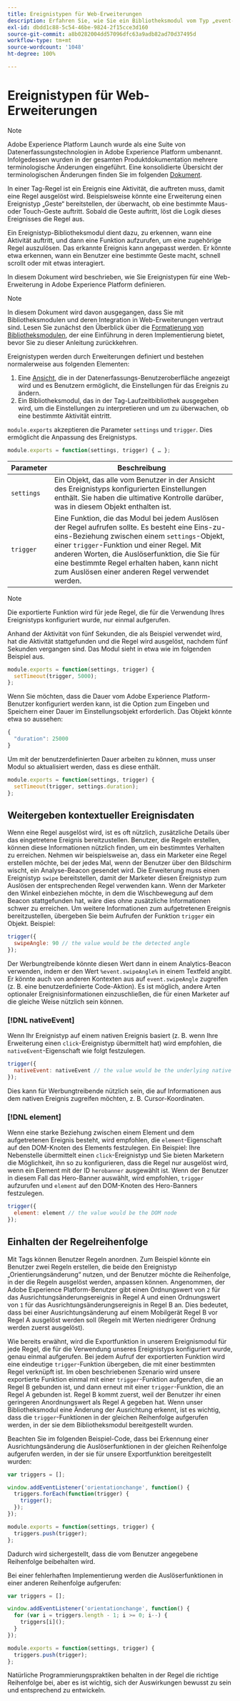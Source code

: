 ```yaml
---
title: Ereignistypen für Web-Erweiterungen
description: Erfahren Sie, wie Sie ein Bibliotheksmodul vom Typ „event-type“ für eine Web-Erweiterung in Adobe Experience Platform definieren.
exl-id: dbdd1c88-5c54-46be-9824-2f15cce3d160
source-git-commit: a8b0282004dd57096dfc63a9adb82ad70d37495d
workflow-type: tm+mt
source-wordcount: '1048'
ht-degree: 100%

---
```


# Ereignistypen für Web-Erweiterungen

>[!NOTE]
>
>Adobe Experience Platform Launch wurde als eine Suite von Datenerfassungstechnologien in Adobe Experience Platform umbenannt. Infolgedessen wurden in der gesamten Produktdokumentation mehrere terminologische Änderungen eingeführt. Eine konsolidierte Übersicht der terminologischen Änderungen finden Sie im folgenden [Dokument](../../term-updates.md).

In einer Tag-Regel ist ein Ereignis eine Aktivität, die auftreten muss, damit eine Regel ausgelöst wird. Beispielsweise könnte eine Erweiterung einen Ereignistyp „Geste“ bereitstellen, der überwacht, ob eine bestimmte Maus- oder Touch-Geste auftritt. Sobald die Geste auftritt, löst die Logik dieses Ereignisses die Regel aus.

Ein Ereignistyp-Bibliotheksmodul dient dazu, zu erkennen, wann eine Aktivität auftritt, und dann eine Funktion aufzurufen, um eine zugehörige Regel auszulösen. Das erkannte Ereignis kann angepasst werden. Er könnte etwa erkennen, wann ein Benutzer eine bestimmte Geste macht, schnell scrollt oder mit etwas interagiert.

In diesem Dokument wird beschrieben, wie Sie Ereignistypen für eine Web-Erweiterung in Adobe Experience Platform definieren.

>[!NOTE]
>
>In diesem Dokument wird davon ausgegangen, dass Sie mit Bibliotheksmodulen und deren Integration in Web-Erweiterungen vertraut sind. Lesen Sie zunächst den Überblick über die [Formatierung von Bibliotheksmodulen](./format.md), der eine Einführung in deren Implementierung bietet, bevor Sie zu dieser Anleitung zurückkehren.

Ereignistypen werden durch Erweiterungen definiert und bestehen normalerweise aus folgenden Elementen:

1. Eine [Ansicht](./views.md), die in der Datenerfassungs-Benutzeroberfläche angezeigt wird und es Benutzern ermöglicht, die Einstellungen für das Ereignis zu ändern.
2. Ein Bibliotheksmodul, das in der Tag-Laufzeitbibliothek ausgegeben wird, um die Einstellungen zu interpretieren und um zu überwachen, ob eine bestimmte Aktivität eintritt.

`module.exports` akzeptieren die Parameter `settings` und `trigger`. Dies ermöglicht die Anpassung des Ereignistyps.

```js
module.exports = function(settings, trigger) { … };
```

| Parameter | Beschreibung |
| --- | --- |
| `settings` | Ein Objekt, das alle vom Benutzer in der Ansicht des Ereignistyps konfigurierten Einstellungen enthält. Sie haben die ultimative Kontrolle darüber, was in diesem Objekt enthalten ist. |
| `trigger` | Eine Funktion, die das Modul bei jedem Auslösen der Regel aufrufen sollte. Es besteht eine Eins-zu-eins-Beziehung zwischen einem `settings`-Objekt, einer `trigger`-Funktion und einer Regel. Mit anderen Worten, die Auslöserfunktion, die Sie für eine bestimmte Regel erhalten haben, kann nicht zum Auslösen einer anderen Regel verwendet werden. |

>[!NOTE]
>
>Die exportierte Funktion wird für jede Regel, die für die Verwendung Ihres Ereignistyps konfiguriert wurde, nur einmal aufgerufen.

Anhand der Aktivität von fünf Sekunden, die als Beispiel verwendet wird, hat die Aktivität stattgefunden und die Regel wird ausgelöst, nachdem fünf Sekunden vergangen sind. Das Modul sieht in etwa wie im folgenden Beispiel aus.

```js
module.exports = function(settings, trigger) {
  setTimeout(trigger, 5000);
};
```

Wenn Sie möchten, dass die Dauer vom Adobe Experience Platform-Benutzer konfiguriert werden kann, ist die Option zum Eingeben und Speichern einer Dauer im Einstellungsobjekt erforderlich. Das Objekt könnte etwa so aussehen:

```js
{
  "duration": 25000
}
```

Um mit der benutzerdefinierten Dauer arbeiten zu können, muss unser Modul so aktualisiert werden, dass es diese enthält.

```js
module.exports = function(settings, trigger) {
  setTimeout(trigger, settings.duration);
};
```

## Weitergeben kontextueller Ereignisdaten

Wenn eine Regel ausgelöst wird, ist es oft nützlich, zusätzliche Details über das eingetretene Ereignis bereitzustellen. Benutzer, die Regeln erstellen, können diese Informationen nützlich finden, um ein bestimmtes Verhalten zu erreichen. Nehmen wir beispielsweise an, dass ein Marketer eine Regel erstellen möchte, bei der jedes Mal, wenn der Benutzer über den Bildschirm wischt, ein Analyse-Beacon gesendet wird. Die Erweiterung muss einen Ereignistyp `swipe` bereitstellen, damit der Marketer diesen Ereignistyp zum Auslösen der entsprechenden Regel verwenden kann. Wenn der Marketer den Winkel einbeziehen möchte, in dem die Wischbewegung auf dem Beacon stattgefunden hat, wäre dies ohne zusätzliche Informationen schwer zu erreichen. Um weitere Informationen zum aufgetretenen Ereignis bereitzustellen, übergeben Sie beim Aufrufen der Funktion `trigger` ein Objekt. Beispiel:

```js
trigger({
  swipeAngle: 90 // the value would be the detected angle
});
```

Der Werbungtreibende könnte diesen Wert dann in einem Analytics-Beacon verwenden, indem er den Wert `%event.swipeAngle%` in einem Textfeld angibt. Er könnte auch von anderen Kontexten aus auf `event.swipeAngle` zugreifen (z. B. eine benutzerdefinierte Code-Aktion). Es ist möglich, andere Arten optionaler Ereignisinformationen einzuschließen, die für einen Marketer auf die gleiche Weise nützlich sein können.

### [!DNL nativeEvent]

Wenn Ihr Ereignistyp auf einem nativen Ereignis basiert (z. B. wenn Ihre Erweiterung einen `click`-Ereignistyp übermittelt hat) wird empfohlen, die `nativeEvent`-Eigenschaft wie folgt festzulegen.

```js
trigger({
  nativeEvent: nativeEvent // the value would be the underlying native event
});
```

Dies kann für Werbungtreibende nützlich sein, die auf Informationen aus dem nativen Ereignis zugreifen möchten, z. B. Cursor-Koordinaten.

### [!DNL element]

Wenn eine starke Beziehung zwischen einem Element und dem aufgetretenen Ereignis besteht, wird empfohlen, die `element`-Eigenschaft auf den DOM-Knoten des Elements festzulegen. Ein Beispiel: Ihre Nebenstelle übermittelt einen `click`-Ereignistyp und Sie bieten Marketern die Möglichkeit, ihn so zu konfigurieren, dass die Regel nur ausgelöst wird, wenn ein Element mit der ID `herobanner` ausgewählt ist. Wenn der Benutzer in diesem Fall das Hero-Banner auswählt, wird empfohlen, `trigger` aufzurufen und `element` auf den DOM-Knoten des Hero-Banners festzulegen.

```js
trigger({
  element: element // the value would be the DOM node
});
```

## Einhalten der Regelreihenfolge

Mit Tags können Benutzer Regeln anordnen. Zum Beispiel könnte ein Benutzer zwei Regeln erstellen, die beide den Ereignistyp „Orientierungsänderung“ nutzen, und der Benutzer möchte die Reihenfolge, in der die Regeln ausgelöst werden, anpassen können. Angenommen, der Adobe Experience Platform-Benutzer gibt einen Ordnungswert von `2` für das Ausrichtungsänderungsereignis in Regel A und einen Ordnungswert von `1` für das Ausrichtungsänderungsereignis in Regel B an. Dies bedeutet, dass bei einer Ausrichtungsänderung auf einem Mobilgerät Regel B vor Regel A ausgelöst werden soll (Regeln mit Werten niedrigerer Ordnung werden zuerst ausgelöst).

Wie bereits erwähnt, wird die Exportfunktion in unserem Ereignismodul für jede Regel, die für die Verwendung unseres Ereignistyps konfiguriert wurde, genau einmal aufgerufen. Bei jedem Aufruf der exportierten Funktion wird eine eindeutige `trigger`-Funktion übergeben, die mit einer bestimmten Regel verknüpft ist. Im oben beschriebenen Szenario wird unsere exportierte Funktion einmal mit einer `trigger`-Funktion aufgerufen, die an Regel B gebunden ist, und dann erneut mit einer `trigger`-Funktion, die an Regel A gebunden ist. Regel B kommt zuerst, weil der Benutzer ihr einen geringeren Anordnungswert als Regel A gegeben hat. Wenn unser Bibliotheksmodul eine Änderung der Ausrichtung erkennt, ist es wichtig, dass die `trigger`-Funktionen in der gleichen Reihenfolge aufgerufen werden, in der sie dem Bibliotheksmodul bereitgestellt wurden.

Beachten Sie im folgenden Beispiel-Code, dass bei Erkennung einer Ausrichtungsänderung die Auslöserfunktionen in der gleichen Reihenfolge aufgerufen werden, in der sie für unsere Exportfunktion bereitgestellt wurden:

```js
var triggers = [];

window.addEventListener('orientationchange', function() {
  triggers.forEach(function(trigger) {
    trigger();
  });
});

module.exports = function(settings, trigger) {
  triggers.push(trigger);
};
```

Dadurch wird sichergestellt, dass die vom Benutzer angegebene Reihenfolge beibehalten wird.

Bei einer fehlerhaften Implementierung werden die Auslöserfunktionen in einer anderen Reihenfolge aufgerufen:

```js
var triggers = [];

window.addEventListener('orientationchange', function() {
  for (var i = triggers.length - 1; i >= 0; i--) {
    triggers[i]();
  }
});

module.exports = function(settings, trigger) {
  triggers.push(trigger);
};
```

Natürliche Programmierungspraktiken behalten in der Regel die richtige Reihenfolge bei, aber es ist wichtig, sich der Auswirkungen bewusst zu sein und entsprechend zu entwickeln.
